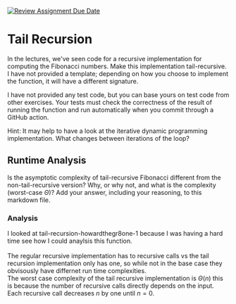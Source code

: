 [![Review Assignment Due Date](https://classroom.github.com/assets/deadline-readme-button-24ddc0f5d75046c5622901739e7c5dd533143b0c8e959d652212380cedb1ea36.svg)](https://classroom.github.com/a/bHkMPWBv)
# Tail Recursion

In the lectures, we've seen code for a recursive implementation for computing
the Fibonacci numbers. Make this implementation tail-recursive. I have not
provided a template; depending on how you choose to implement the function, it
will have a different signature.

I have not provided any test code, but you can base yours on test code from
other exercises. Your tests must check the correctness of the result of running
the function and run automatically when you commit through a GitHub action.

Hint: It may help to have a look at the iterative dynamic programming
implementation. What changes between iterations of the loop?

## Runtime Analysis

Is the asymptotic complexity of tail-recursive Fibonacci different from the
non-tail-recursive version? Why, or why not, and what is the complexity
(worst-case $\Theta$)? Add your answer, including your reasoning, to this
markdown file.

### Analysis
I looked at tail-recursion-howardthegr8one-1 because I was having a hard time see how I could anaylsis this function. <br/>
<br/>
The regular recursive implementation has to recursive calls vs the tail recursion implementation only has one, so while not in the base case they obvisously have differnet run time complexities. <br/>
The worst case complexity of the tail recursive implementation is $\Theta(n)$ this is because the number of recursive calls directly depends on the input. Each recursive call decreases $n$ by one until $n=0$.
